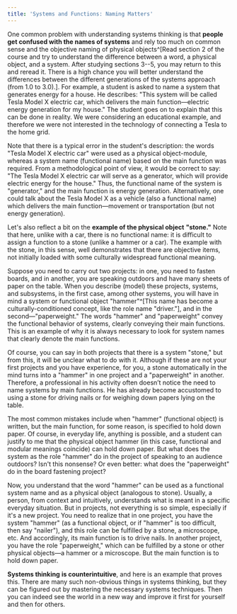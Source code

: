 ```yaml
---
title: 'Systems and Functions: Naming Matters'
---
```


One common problem with understanding systems thinking is that **people get confused with the names of systems** and rely too much on common sense and the objective naming of physical objects^[Read section 2 of the course and try to understand the difference between a word, a physical object, and a system. After studying sections 3--5, you may return to this and reread it. There is a high chance you will better understand the differences between the different generations of the systems approach (from 1.0 to 3.0).]. For example, a student is asked to name a system that generates energy for a house. He describes: "This system will be called Tesla Model X electric car, which delivers the main function—electric energy generation for my house." The student goes on to explain that this can be done in reality. We were considering an educational example, and therefore we were not interested in the technology of connecting a Tesla to the home grid.

Note that there is a typical error in the student's description: the words "Tesla Model X electric car" were used as a physical object-module, whereas a system name (functional name) based on the main function was required. From a methodological point of view, it would be correct to say: "The Tesla Model X electric car will serve as a generator, which will provide electric energy for the house." Thus, the functional name of the system is "generator," and the main function is energy generation. Alternatively, one could talk about the Tesla Model X as a vehicle (also a functional name) which delivers the main function—movement or transportation (but not energy generation).

Let's also reflect a bit on the **example of the physical object** **"stone."** Note that here, unlike with a car, there is no functional name: it is difficult to assign a function to a stone (unlike a hammer or a car). The example with the stone, in this sense, well demonstrates that there are objective items, not initially loaded with some culturally widespread functional meaning.

Suppose you need to carry out two projects: in one, you need to fasten boards, and in another, you are speaking outdoors and have many sheets of paper on the table. When you describe (model) these projects, systems, and subsystems, in the first case, among other systems, you will have in mind a system or functional object "hammer"^[This name has become a culturally-conditioned concept, like the role name "driver."], and in the second—"paperweight." The words "hammer" and "paperweight" convey the functional behavior of systems, clearly conveying their main functions. This is an example of why it is always necessary to look for system names that clearly denote the main functions.

Of course, you can say in both projects that there is a system "stone," but from this, it will be unclear what to do with it. Although if these are not your first projects and you have experience, for you, a stone automatically in the mind turns into a "hammer" in one project and a "paperweight" in another. Therefore, a professional in his activity often doesn’t notice the need to name systems by main functions. He has already become accustomed to using a stone for driving nails or for weighing down papers lying on the table.

The most common mistakes include when "hammer" (functional object) is written, but the main function, for some reason, is specified to hold down paper. Of course, in everyday life, anything is possible, and a student can justify to me that the physical object hammer (in this case, functional and modular meanings coincide) can hold down paper. But what does the system as the role "hammer" do in the project of speaking to an audience outdoors? Isn't this nonsense? Or even better: what does the "paperweight" do in the board fastening project?

Now, you understand that the word "hammer" can be used as a functional system name and as a physical object (analogous to stone). Usually, a person, from context and intuitively, understands what is meant in a specific everyday situation. But in projects, not everything is so simple, especially if it's a new project. You need to realize that in one project, you have the system "hammer" (as a functional object, or if "hammer" is too difficult, then say "nailer"), and this role can be fulfilled by a stone, a microscope, etc. And accordingly, its main function is to drive nails. In another project, you have the role "paperweight," which can be fulfilled by a stone or other physical objects—a hammer or a microscope. But the main function is to hold down paper.

**Systems thinking** **is counterintuitive**, and here is an example that proves this. There are many such non-obvious things in systems thinking, but they can be figured out by mastering the necessary systems techniques. Then you can indeed see the world in a new way and improve it first for yourself and then for others.